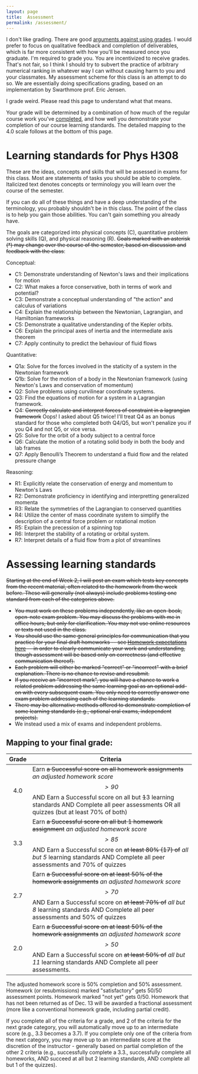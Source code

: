 ```yaml
---
layout: page 
title:  Assessment
permalink: /assessment/
---
```


I don't like grading. There are good [arguments against using grades](https://www.alfiekohn.org/article/case-grades/). 
I would prefer to focus on qualitative feedback and completion of deliverables, which is far more consistent with how you'll be measured once you graduate.
I'm required to grade you. You are incentivized to receive grades.
That's not fair, so I think I should try to subvert the practice of arbitrary numerical ranking in whatever way I can without causing harm to you and your classmates.
My assessment scheme for this class is an attempt to do so.
We are essentially doing specifications grading, based on an implementation by Swarthmore prof. Eric Jensen.

I grade weird.  Please read this page to understand what that means.

Your grade will be determined by a combination of how much of the regular course work you've [completed](/PhysH308/writeup), and how well you demonstrate your completion
of our course learning standards.  The detailed mapping to the 4.0 scale follows at the bottom of this page.


# Learning standards for Phys H308
These are the ideas, concepts and skills that will be assessed in exams for this class.
Most are statements of tasks you should be able to complete. 
Italicized text denotes concepts or terminology you will learn over the course of the semester.

If you can do all of these things and have a deep understanding of the terminology, you probably shouldn't be in this class.
The point of the class is to help you gain those abilities.  You can't gain something you already have.

The goals are categorized into physical concepts (C), quantitative problem solving skills (Q), and physical reasoning (R).  ~~Goals marked with an asterisk (*) may change over the course of the semester, based on discussion and feedback with the class~~:

Conceptual:
 - C1: Demonstrate understanding of Newton's laws and their implications for motion
 - C2: What makes a force conservative, both in terms of work and potential?
 - C3: Demonstrate a conceptual understanding of "the action" and calculus of variations
 - C4: Explain the relationship between the Newtonian, Lagrangian, and Hamiltonian frameworks
 - C5: Demonstrate a qualitative understanding of the Kepler orbits.
 - C6: Explain the principal axes of inertia and the intermediate axis theorem 
 - C7: Apply continuity to predict the behaviour of fluid flows
 
Quantitative:
 - Q1a: Solve for the forces involved in the staticity of a system in the Newtonian framework 
 - Q1b: Solve for the motion of a body in the Newtonian framework (using Newton's Laws and conservation of momentum)
 - Q2: Solve problems using curvilinear coordinate systems.
 - Q3: Find the equations of motion for a system in a Lagrangian framework.
 - Q4: ~~Correctly calculate and interpret forces of constraint in a lagrangian framework~~ Oops! I asked about Q5 twice! I'll treat Q4 as an bonus standard for those who completed both Q4/Q5, but won't penalize you if you Q4 and not Q5, or vice versa.
 - Q5: Solve for the orbit of a body subject to a central force
 - Q6: Calculate the motion of a rotating solid body in both the body and lab frames 
 - Q7: Apply Benoulli’s Theorem to understand a fluid flow and the related pressure change
 
Reasoning:
 - R1: Explicitly relate the conservation of energy and momentum to Newton's Laws
 - R2: Demonstrate proficiency in identifying and interpretting generalized momenta
 - R3: Relate the symmetries of the Lagrangian to conserved quantities
 - R4: Utilize the center of mass coordinate system to simplify the description of a central force problem or rotational motion
 - R5: Explain the precession of a spinning top
 - R6: Interpret the stability of a rotating or orbital system.
 - R7: Interpret details of a fluid flow from a plot of streamlines
 

# Assessing learning standards
~~Starting at the end of Week 2, I will post an exam which tests key concepts from the recent material,
often related to the homework from the week before. These will generally (not always) include problems testing one
standard from each of the categories above.~~
- ~~You must work on these problems independently, like an open-book, open-note exam problem. You may discuss the
 problems with me in office hours, but only for clarification. You may not use online resources or texts not used in the class.~~
 - ~~You should use the same general principles for communication that you practice for your final draft homeworks -- 
 see [Homework expectations here](PhysH308/writeup) -- in order to clearly communicate your work and understanding, though assessment
 will be based only on correctness (and effective communication thereof).~~
 - ~~Each problem will either be marked "correct" or "incorrect" with a brief explanation. There is no chance to revise and resubmit.~~
 - ~~If you receive an "incorrect mark", you will have a chance to work a related problem addressing the same learning goal as an optional add-on
 with every subsequent exam. You only need to correctly answer one exam problem addressing each of the learning standards.~~
 - ~~There may be alternative methods offered to demonstrate completion of some learning standards (e.g., optional oral exams, independent projects).~~
 - We instead used a mix of exams and independent problems.

## Mapping to your final grade:

| Grade | Criteria                                                                                                                                                                                   |
|:-----:|--------------------------------------------------------------------------------------------------------------------------------------------------------------------------------------------|
|  4.0  | Earn ~~a Successful score on all homework assignments~~ *an adjusted homework score $$>90%$$* AND Earn a Successful score on all but ~~1~~3 learning standards AND Complete all peer assessments OR all quizzes (but at least 70% of both)                              |
|  3.3  | Earn ~~a Successful score on all but 1 homework assignment~~ *an adjusted homework score $$>85%$$* AND Earn a Successful score on ~~at least 80% (17) of~~ *all but 5* learning standards AND Complete all peer assessments and 70% of quizzes            |
|  2.7  | Earn ~~a Successful score on at least 50% of the homework assignments~~ *an adjusted homework score $$>70%$$* AND Earn a Successful score on ~~at least 70% of~~ *all but 8* learning standards AND Complete all peer assessments and 50% of quizzes |
|  2.0  | Earn ~~a Successful score on at least 50% of the homework assignments~~ *an adjusted homework score $$>50%$$* AND Earn a Successful score on ~~at least 50% of~~ *all but 11* learning standards AND Complete all peer assessments.                   |

The adjusted homework score is 50% completion and 50% assessment.  Homework (or resubmissions) marked "satisfactory" gets 50/50 assessment points. Homework marked "not yet" gets 0/50. Homework that has not been returned as of Dec. 13 will be awarded a fractional assessment (more like a conventional homework grade, including partial credit).

If you complete all of the criteria for a grade, and 2 of the criteria for the next grade category, you will automatically move up to an intermediate score (e.g., 3.3 becomes a 3.7).
If you complete only one of the criteria from the next category, you may move up to an intermediate score at the discretion of the instructor - generally based on partial completion of the other 2 criteria
(e.g., successfully complete a 3.3., successfully complete all homeworks, AND succeed at all but 2 learning standards, AND complete all but 1 of the quizzes).
